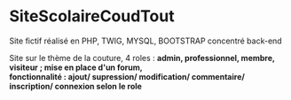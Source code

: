 # SiteScolaireCoudTout
Site fictif réalisé en PHP, TWIG, MYSQL, BOOTSTRAP concentré back-end

Site sur le thème de la couture, 4 roles : **admin, professionnel, membre, visiteur ; mise en place d'un forum, </br>
fonctionnalité : ajout/ supression/ modification/ commentaire/ inscription/ connexion selon le role**
